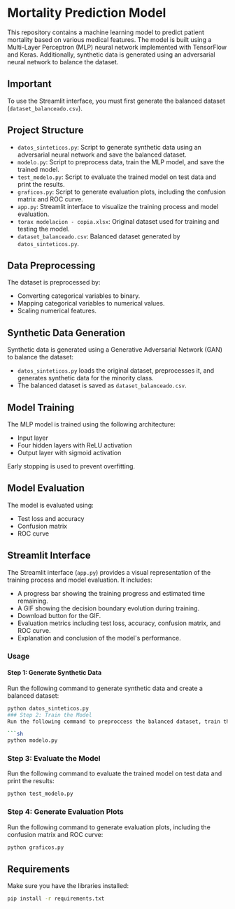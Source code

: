 # Mortality Prediction Model

This repository contains a machine learning model to predict patient mortality based on various medical features. The model is built using a Multi-Layer Perceptron (MLP) neural network implemented with TensorFlow and Keras. Additionally, synthetic data is generated using an adversarial neural network to balance the dataset.

## Important

To use the Streamlit interface, you must first generate the balanced dataset (`dataset_balanceado.csv`).

## Project Structure

- `datos_sinteticos.py`: Script to generate synthetic data using an adversarial neural network and save the balanced dataset.
- `modelo.py`: Script to preprocess data, train the MLP model, and save the trained model.
- `test_modelo.py`: Script to evaluate the trained model on test data and print the results.
- `graficos.py`: Script to generate evaluation plots, including the confusion matrix and ROC curve.
- `app.py`: Streamlit interface to visualize the training process and model evaluation.
- `torax modelacion - copia.xlsx`: Original dataset used for training and testing the model.
- `dataset_balanceado.csv`: Balanced dataset generated by `datos_sinteticos.py`.

## Data Preprocessing

The dataset is preprocessed by:
- Converting categorical variables to binary.
- Mapping categorical variables to numerical values.
- Scaling numerical features.

## Synthetic Data Generation

Synthetic data is generated using a Generative Adversarial Network (GAN) to balance the dataset:
- `datos_sinteticos.py` loads the original dataset, preprocesses it, and generates synthetic data for the minority class.
- The balanced dataset is saved as `dataset_balanceado.csv`.

## Model Training

The MLP model is trained using the following architecture:
- Input layer
- Four hidden layers with ReLU activation
- Output layer with sigmoid activation

Early stopping is used to prevent overfitting.

## Model Evaluation

The model is evaluated using:
- Test loss and accuracy
- Confusion matrix
- ROC curve

## Streamlit Interface

The Streamlit interface (`app.py`) provides a visual representation of the training process and model evaluation. It includes:
- A progress bar showing the training progress and estimated time remaining.
- A GIF showing the decision boundary evolution during training.
- Download button for the GIF.
- Evaluation metrics including test loss, accuracy, confusion matrix, and ROC curve.
- Explanation and conclusion of the model's performance.

### Usage

#### Step 1: Generate Synthetic Data

Run the following command to generate synthetic data and create a balanced dataset:

```sh
python datos_sinteticos.py
### Step 2: Train the Model
Run the following command to preproccess the balanced dataset, train the MLP model, and save the trained model:

```sh
python modelo.py

```

### Step 3: Evaluate the Model
Run the following command to evaluate the trained model on test data and print the results:

```sh
python test_modelo.py

```

### Step 4: Generate Evaluation Plots
Run the following command to generate evaluation plots, including the confusion matrix and ROC curve:

```sh
python graficos.py

```

## Requirements

Make sure you have the libraries installed:

```sh
pip install -r requirements.txt

```

